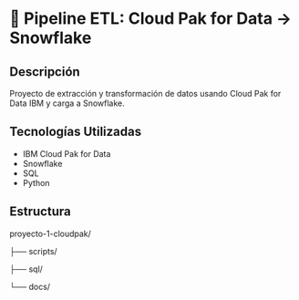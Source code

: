 # 🚀 Pipeline ETL: Cloud Pak for Data → Snowflake

## Descripción
Proyecto de extracción y transformación de datos usando Cloud Pak for Data IBM y carga a Snowflake.

## Tecnologías Utilizadas
- IBM Cloud Pak for Data
- Snowflake
- SQL
- Python

## Estructura
proyecto-1-cloudpak/

├── scripts/

├── sql/

└── docs/
